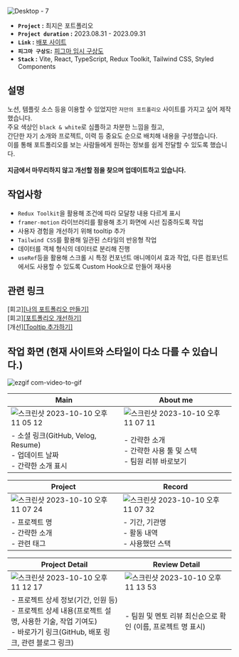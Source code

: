 ![Desktop - 7](https://github.com/jieun419/jieun_portfolio/assets/109754988/0d619991-4690-4994-9c8e-95c120205720)

- **`Project` :** 최지은 포트폴리오
- **`Project duration` :** 2023.08.31 - 2023.09.31
- **`Link` :** [배포 사이트](jieun-portfolio.vercel.app/)
- **`피그마 구상도`:** [피그마 임시 구상도](https://www.figma.com/proto/yYqRCEUVsz7MqOj5LmHEkH/%ED%8F%AC%ED%8A%B8%ED%8F%B4%EB%A6%AC%EC%98%A4?type=design&node-id=137-1569&t=wrYIENswdY00Shik-1&scaling=min-zoom&page-id=0%3A1&starting-point-node-id=126%3A386&show-proto-sidebar=1&mode=design)
- **`Stack` :** Vite, React, TypeScript, Redux Toolkit, Tailwind CSS, Styled Components

## 설명
노션, 템플릿 소스 등을 이용할 수 있었지만 `저만의 포트폴리오` 사이트를 가지고 싶어 제작했습니다.<br>
주요 색상인 `black & white`로 심플하고 차분한 느낌을 줬고,<br>
간단한 자기 소개와 프로젝트, 이력 등 중요도 순으로 배치해 내용을 구성했습니다.<br>
이를 통해 포트폴리오를 보는 사람들에게 원하는 정보를 쉽게 전달할 수 있도록 했습니다.<br><br>
**지금에서 마무리하지 않고 개선할 점을 찾으며 업데이트하고 있습니다.**

## 작업사항
- `Redux Toolkit`을 활용해 조건에 따라 모달창 내용 다르게 표시
- `framer-motion` 라이브러리를 활용해 초기 화면에 시선 집중하도록 작업
- 사용자 경험을 개선하기 위해 tooltip 추가
- `Tailwind CSS`를 활용해 일관된 스타일의 반응형 작업
- 데이터를 객체 형식의 데이터로 분리해 진행
- `useRef`등을 활용해 스크롤 시 특정 컨포넌트 애니메이셔 효과 작업, 다른 컴포넌트에서도 사용할 수 있도록 Custom Hook으로 만들어 재사용
  
## 관련 링크
[회고][[나의 포트폴리오 만들기]](https://velog.io/@crg1050/나의-포트폴리오-만들기)<br>
[회고][[포트폴리오 개선하기]](https://velog.io/@crg1050/포트폴리오-개선하기)<br>
[개선][[Tooltip 추가하기]](https://velog.io/@crg1050/포트폴리오-Tooltip-추가하기)<br>

## 작업 화면 (현재 사이트와 스타일이 다소 다를 수 있습니다.)
![ezgif com-video-to-gif](https://github.com/jieun419/jieun_portfolio/assets/109754988/16a67eaa-115a-4f1a-bc7f-2a5d7bdcb0ca)  

|Main|About me|
|------|---|
|![스크린샷 2023-10-10 오후 11 05 12](https://github.com/jieun419/jieun_portfolio/assets/109754988/0a5e824d-ba90-488f-be48-f6fef893890b)|![스크린샷 2023-10-10 오후 11 07 11](https://github.com/jieun419/jieun_portfolio/assets/109754988/d5959682-0490-41f7-baab-fbfcfa05f04d)|
|- 소셜 링크(GitHub, Velog, Resume)<br>- 업데이트 날짜<br>- 간략한 소개 표시|- 간략한 소개<br>- 간략한 사용 툴 및 스택<br>- 팀원 리뷰 바로보기|

|Project|Record|
|------|---|
|![스크린샷 2023-10-10 오후 11 07 24](https://github.com/jieun419/jieun_portfolio/assets/109754988/5ed32e92-bdb3-4114-a3eb-51a14eee0621)|![스크린샷 2023-10-10 오후 11 07 32](https://github.com/jieun419/jieun_portfolio/assets/109754988/5c170752-19e6-439f-a11a-20833c296756)|
|- 프로젝트 명<br>- 간략한 소개<br>- 관련 태그|- 기간, 기관명<br>- 활동 내역<br> - 사용했던 스택|

|Project Detail|Review Detail|
|------|---|
|![스크린샷 2023-10-10 오후 11 12 17](https://github.com/jieun419/jieun_portfolio/assets/109754988/bfd4bdd6-4b84-446f-b9bd-844f7a4ea60f)|![스크린샷 2023-10-10 오후 11 13 53](https://github.com/jieun419/jieun_portfolio/assets/109754988/1825ce2d-1c45-4809-b194-e4fd8a442172)|
|- 프로젝트 상세 정보(기간, 인원 등)<br>- 프로젝트 상세 내용(프로젝트 설명, 사용한 기술, 작업 기여도)<br>- 바로가기 링크(GitHub, 배포 링크, 관련 블로그 링크)|- 팀원 및 멘토 리뷰 최신순으로 확인 (이름, 프로젝트 명 표시)|

